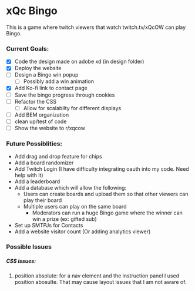 # xQc Bingo
This is a game where twitch viewers that watch twitch.tv/xQcOW can play Bingo.

### Current Goals:
- [x] Code the design made on adobe xd (in design folder)
- [x] Deploy the website
- [ ] Design a Bingo win popup
  - [ ] Possibly add a win animation
- [x] Add Ko-fi link to contact page
- [ ] Save the bingo progress through cookies
- [ ] Refactor the CSS
  - [ ] Allow for scalabilty for different displays
- [ ] Add BEM organization
- [ ] clean up/test of code
- [ ] Show the website to r/xqcow

### Future Possiblities:
- Add drag and drop feature for chips
- Add a board randomizer
- Add Twitch Login (I have difficulty integrating oauth into my code. Need help with it)
- Add a leaderboard
- Add a database which will allow the following:
  - Users can create boards and upload them so that other viewers can play their board
  - Multiple users can play on the same board
    - Moderators can run a huge Bingo game where the winner can win a prize (ex: gifted sub)
- Set up SMTPJs for Contacts
- Add a website visitor count (Or adding analytics viewer)
### Possible Issues
##### CSS issues:
1. position absolute: for a nav element and the instruction panel I used 
position abosulte. That may cause layout issues that I am not aware of.
